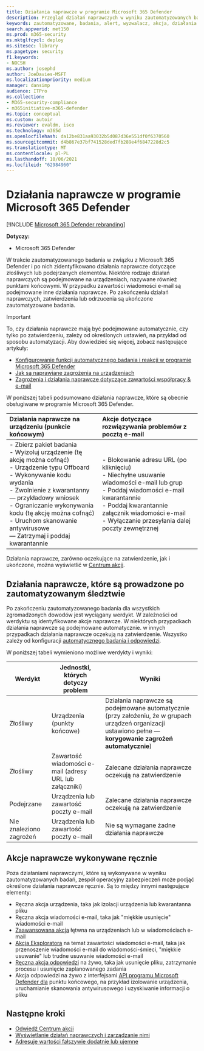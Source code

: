 ```yaml
---
title: Działania naprawcze w programie Microsoft 365 Defender
description: Przegląd działań naprawczych w wyniku zautomatyzowanych badań prowadzonych w ramach Microsoft 365 Defender
keywords: zautomatyzowane, badania, alert, wyzwalacz, akcja, działania naprawcze
search.appverid: met150
ms.prod: m365-security
ms.mktglfcycl: deploy
ms.sitesec: library
ms.pagetype: security
f1.keywords:
- NOCSH
ms.author: josephd
author: JoeDavies-MSFT
ms.localizationpriority: medium
manager: dansimp
audience: ITPro
ms.collection:
- M365-security-compliance
- m365initiative-m365-defender
ms.topic: conceptual
ms.custom: autoir
ms.reviewer: evaldm, isco
ms.technology: m365d
ms.openlocfilehash: da12be831aa93032b5d087d36e551df0f6370560
ms.sourcegitcommit: d4b867e37bf741528ded7fb289e4f6847228d2c5
ms.translationtype: MT
ms.contentlocale: pl-PL
ms.lasthandoff: 10/06/2021
ms.locfileid: "62984960"
---
```

# <a name="remediation-actions-in-microsoft-365-defender"></a>Działania naprawcze w programie Microsoft 365 Defender

[!INCLUDE [Microsoft 365 Defender rebranding](../includes/microsoft-defender.md)]


**Dotyczy:**
- Microsoft 365 Defender

W trakcie zautomatyzowanego badania w związku z Microsoft 365 Defender i po nich zidentyfikowano działania naprawcze dotyczące złośliwych lub podejrzanych elementów. Niektóre rodzaje działań naprawczych są podejmowane na urządzeniach, nazywane również punktami końcowymi. W przypadku zawartości wiadomości e-mail są podejmowane inne działania naprawcze. Po zakończeniu działań naprawczych, zatwierdzenia lub odrzucenia są ukończone zautomatyzowane badania.

> [!IMPORTANT]
> To, czy działania naprawcze mają być podejmowane automatycznie, czy tylko po zatwierdzeniu, zależy od określonych ustawień, na przykład od sposobu automatyzacji. Aby dowiedzieć się więcej, zobacz następujące artykuły:
> - [Konfigurowanie funkcji automatycznego badania i reakcji w programie Microsoft 365 Defender](m365d-configure-auto-investigation-response.md)
> - [Jak są naprawiane zagrożenia na urządzeniach](../defender-endpoint/automated-investigations.md)
> - [Zagrożenia i działania naprawcze dotyczące zawartości współpracy & e-mail](../office-365-security/air-remediation-actions.md#threats-and-remediation-actions)

W poniższej tabeli podsumowano działania naprawcze, które są obecnie obsługiwane w programie Microsoft 365 Defender. 

|Działania naprawcze na urządzeniu (punkcie końcowym)  |Akcje dotyczące rozwiązywania problemów z pocztą e-mail  |
|:---------|:---------|
|- Zbierz pakiet badania <br/>- Wyizoluj urządzenie (tę akcję można cofnąć)<br/>- Urządzenie typu Offboard <br/>- Wykonywanie kodu wydania <br/>- Zwolnienie z kwarantanny <br/>— przykładowy wniosek <br/>- Ograniczanie wykonywania kodu (tę akcję można cofnąć) <br/>- Uruchom skanowanie antywirusowe <br/>— Zatrzymaj i poddaj kwarantannie      |- Blokowanie adresu URL (po kliknięciu)<br/>- Niechyłne usuwanie wiadomości e-mail lub grup<br/>- Poddaj wiadomości e-mail kwarantannie<br/>- Poddaj kwarantannie załącznik wiadomości e-mail<br/>- Wyłączanie przesyłania dalej poczty zewnętrznej          |

Działania naprawcze, zarówno oczekujące na zatwierdzenie, jak i ukończone, można wyświetlić w [Centrum akcji](m365d-action-center.md).

## <a name="remediation-actions-that-follow-automated-investigations"></a>Działania naprawcze, które są prowadzone po zautomatyzowanym śledztwie

Po zakończeniu zautomatyzowanego badania dla wszystkich zgromadzonych dowodów jest wyciągany werdykt. W zależności od werdyktu są identyfikowane akcje naprawcze. W niektórych przypadkach działania naprawcze są podejmowane automatycznie. w innych przypadkach działania naprawcze oczekują na zatwierdzenie. Wszystko zależy od konfiguracji [automatycznego badania i odpowiedzi](m365d-configure-auto-investigation-response.md).

W poniższej tabeli wymieniono możliwe werdykty i wyniki:

| Werdykt    | Jednostki, których dotyczy problem    | Wyniki|
|------|------|------|
| Złośliwy    | Urządzenia (punkty końcowe)    | Działania naprawcze są podejmowane automatycznie (przy założeniu, że w [](m365d-configure-auto-investigation-response.md#review-or-change-the-automation-level-for-device-groups) grupach urządzeń organizacji ustawiono pełne — **korygowanie zagrożeń automatycznie**)|
| Złośliwy    | Zawartość wiadomości e-mail (adresy URL lub załączniki) | Zalecane działania naprawcze oczekują na zatwierdzenie|
| Podejrzane    | Urządzenia lub zawartość poczty e-mail | Zalecane działania naprawcze oczekują na zatwierdzenie|
| Nie znaleziono zagrożeń    | Urządzenia lub zawartość poczty e-mail    | Nie są wymagane żadne działania naprawcze|


## <a name="remediation-actions-that-are-taken-manually"></a>Akcje naprawcze wykonywane ręcznie

Poza działaniami naprawczymi, które są wykonywane w wyniku zautomatyzowanych badań, zespół operacyjny zabezpieczeń może podjąć określone działania naprawcze ręcznie. Są to między innymi następujące elementy:

- Ręczna akcja urządzenia, taka jak izolacji urządzenia lub kwarantanna pliku
- Ręczna akcja wiadomości e-mail, taka jak "miękkie usunięcie" wiadomości e-mail 
- [Zaawansowana akcja](../defender-endpoint/advanced-hunting-overview.md) łętwna na urządzeniach lub w wiadomościach e-mail
- [Akcja Eksploratora](../office-365-security/threat-explorer.md) na temat zawartości wiadomości e-mail, taka jak przenoszenie wiadomości e-mail do wiadomości-śmieci, "miękkie usuwanie" lub trudne usuwanie wiadomości e-mail
- [Ręczna akcja odpowiedzi](/windows/security/threat-protection/microsoft-defender-atp/live-response) na żywo, taka jak usunięcie pliku, zatrzymanie procesu i usunięcie zaplanowanego zadania
- Akcja odpowiedzi na żywo z interfejsami [API programu Microsoft Defender dla](../defender-endpoint/management-apis.md#microsoft-defender-for-endpoint-apis) punktu końcowego, na przykład izolowanie urządzenia, uruchamianie skanowania antywirusowego i uzyskiwanie informacji o pliku

## <a name="next-steps"></a>Następne kroki

- [Odwiedź Centrum akcji](m365d-action-center.md)
- [Wyświetlanie działań naprawczych i zarządzanie nimi](m365d-autoir-actions.md)
- [Adresuje wartości fałszywie dodatnie lub ujemne](m365d-autoir-report-false-positives-negatives.md)
